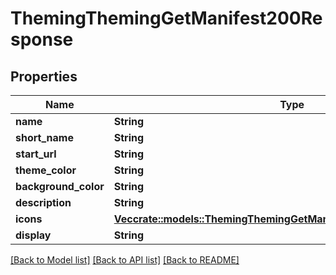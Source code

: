 # ThemingThemingGetManifest200Response

## Properties

Name | Type | Description | Notes
------------ | ------------- | ------------- | -------------
**name** | **String** |  | 
**short_name** | **String** |  | 
**start_url** | **String** |  | 
**theme_color** | **String** |  | 
**background_color** | **String** |  | 
**description** | **String** |  | 
**icons** | [**Vec<crate::models::ThemingThemingGetManifest200ResponseIconsInner>**](theming_theming_get_manifest_200_response_icons_inner.md) |  | 
**display** | **String** |  | 

[[Back to Model list]](../README.md#documentation-for-models) [[Back to API list]](../README.md#documentation-for-api-endpoints) [[Back to README]](../README.md)


